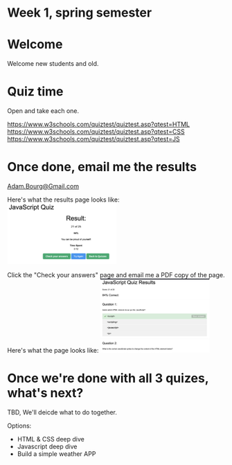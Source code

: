 # Week 1, spring semester

# Welcome

Welcome new students and old. 

# Quiz time 

Open and take each one. 

https://www.w3schools.com/quiztest/quiztest.asp?qtest=HTML
https://www.w3schools.com/quiztest/quiztest.asp?qtest=CSS
https://www.w3schools.com/quiztest/quiztest.asp?qtest=JS

# Once done, email me the results

Adam.Bourg@Gmail.com

Here's what the results page looks like:
<img src="images/quiz_results.png" style="width:50%" />

Click the "Check your answers" page and email me a PDF copy of the page. Here's what the page looks like:
<img src="images/results_details.png" style="width:50%" />

# Once we're done with all 3 quizes, what's next? 

TBD, We'll deicde what to do together. 

Options: 
* HTML & CSS deep dive
* Javascript deep dive
* Build a simple weather APP
